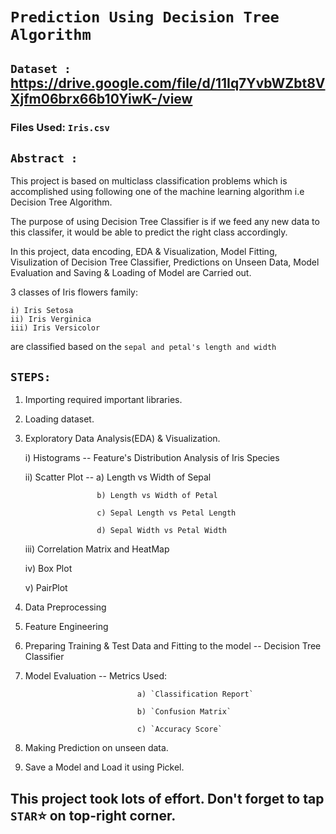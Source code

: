 # `Prediction Using Decision Tree Algorithm`

## `Dataset :` https://drive.google.com/file/d/11Iq7YvbWZbt8VXjfm06brx66b10YiwK-/view
 
 ### Files Used: `Iris.csv`

## `Abstract :` 

This project is based on multiclass classification problems which is accomplished using following
one of the machine learning algorithm i.e Decision Tree Algorithm. 

The purpose of using Decision Tree Classifier is if we feed any new data to this classifer, it would be able to predict the right class accordingly.

In this project, data encoding, EDA & Visualization, Model Fitting, Visulization of Decision Tree Classifier, Predictions on Unseen Data, Model Evaluation and Saving & Loading of Model are Carried out.

3 classes of Iris flowers family:

    i) Iris Setosa
    ii) Iris Verginica
    iii) Iris Versicolor
    
are classified based on the `sepal and petal's length and width`

## `STEPS: `

  1) Importing required important libraries.
  2) Loading dataset.
  3)  Exploratory Data Analysis(EDA) & Visualization.
   
      i) Histograms -- Feature's Distribution Analysis of Iris Species
      
      ii) Scatter Plot -- a) Length vs Width of Sepal
      
                          b) Length vs Width of Petal
                          
                          c) Sepal Length vs Petal Length
                          
                          d) Sepal Width vs Petal Width
                          
      iii) Correlation Matrix and HeatMap
      
      iv) Box Plot
      
      v) PairPlot
      
   4) Data Preprocessing
   5) Feature Engineering
   6) Preparing Training & Test Data and Fitting to the model -- Decision Tree Classifier
   7) Model Evaluation -- Metrics Used:
 
                                   a) `Classification Report`
                                   
                                   b) `Confusion Matrix`
                                   
                                   c) `Accuracy Score`  
                                   
   8) Making Prediction on unseen data.
   9) Save a Model and Load it using Pickel.        

## This project took lots of effort. Don't forget to tap `STAR`⭐ on top-right corner.
                     
                                   
